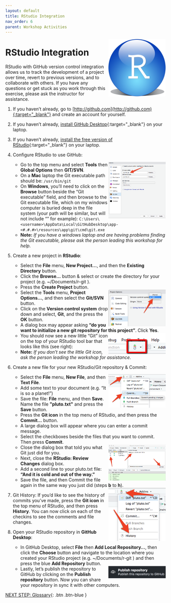 ```yaml
---
layout: default
title: RStudio Integration
nav_order: 6
parent: Workshop Activities
---
```


<img src="images/act-5/0.png" alt="" style="float:right;width:180px;">

# RStudio Integration

RStudio with GitHub version control integration allows us to track the development of a project over time, revert to previous versions, and to collaborate with others. If you have any questions or get stuck as you work through this exercise, please ask the instructor for assistance.

1.  If you haven’t already, go to [http://github.com](http://github.com){:target="_blank"} and create an account for yourself.
2.  If you haven’t already, [install GitHub Desktop](https://desktop.github.com){:target="_blank"} on your laptop.
3.  If you haven’t already, [install the free version of RStudio](https://www.rstudio.com/){:target="_blank"} on your laptop.
4.  Configure RStudio to use GitHub:
    
    <img src="images/act-5/4.png" alt="" style="float:right;width:180px;">
    
    -   Go to the top menu and select **Tools** then **Global Options** then **GIT/SVN**.
    -   On a **Mac** laptop the Git executable path should be: `/usr/bin/git`
    -   On **Windows**, you’ll need to click on the **Browse** button beside the “Git executable” field, and then browse to the Git executable file, which on my windows computer is buried deep in the file system (your path will be similar, but will not include “<username>” for example): `C:\Users\<username>\AppData\Local\GitHubDesktop\app-<#.#.#>\resources\app\git\cmd\git.exe`
    -   **Note:** _If you have a windows laptop and are having problems finding the Git executable, please ask the person leading this workshop for help._
5.  Create a new project in **RStudio**:
    -   Select the **File** menu, **New Project…**, and  then the **Existing Directory** button.
    -   Click the **Browse…** button & select or create the directory for your project (e.g. ~/Documents/r-git ).
    -   Press the **Create Project** button.
    
    <img src="images/act-5/5.png" alt="" style="float:right;width:180px;">
    
    -   Select the **Tools** menu, **Project Options…**, and  then select the **Git/SVN** button.
    -   Click on the **Version control system** drop down and select, **Git**, and the press the **OK** button.
    -   A dialog box may appear asking **“do you want to initialize a new git repository for this project”**. Click **Yes**.
    
    <img src="images/act-5/5-2.png" alt="" style="float:right;width:180px;">
    
    -   You should now see a new little “Git” icon on the top of your RStudio tool bar that looks like this (see right):
    -   **Note:** _If you don’t see the little Git icon, ask the person leading the workshop for assistance._
6.  Create a new file for your new RStudio/Git repository & Commit:
    
    <img src="images/act-5/6.png" alt="" style="float:right;width:180px;">
    
    -   Select the **File** menu, **New File**, and then **Text File**.
    -   Add some text to your document (e.g. “It is so a planet!”)
    -   Save the file: **File** menu, and then **Save**. Name the file **"pluto.txt"** and press the **Save** button.
    -   Press the **Git icon** in the top menu of RStudio, and then press the **Commit…** button.
    -   A large dialog box will appear where you can enter a commit message.
    -   Select the checkboxes beside the files that you want to commit. Then press **Commit**.
    
    <img src="images/act-5/6-2.png" alt="" style="float:right;width:180px;">
    
    -   Close the dialog box that told you what Git just did for you.
    -   Next, close the **RStudio: Review Changes** dialog box.
    -   Add a second line to your pluto.txt file: **“And it is cold and out of the way.”**
    -   Save the file, and then Commit the file again in the same way you just did (steps **b** to **h**).

    <img src="images/act-5/6-3.png" alt="" style="float:right;width:180px;">

7.  Git History: If you’d like to see the history of commits you’ve made, press the **Git icon** in the top menu of RStudio, and then press **History**. You can now click on each of the checkins to see the comments and file changes.
8.  Open your RStudio repository in **GitHub Desktop**:
    -   In GitHub Desktop, select **File** then **Add Local Repository…**, then click the **Choose** button and navigate to the location where you created your RStudio project (e.g. ~/Documents/r-git ) and then press the blue **Add Repository** button.
    
    <img src="images/act-5/8.png" alt="" style="float:right;width:180px;">
    
    -   Lastly, let’s publish the repository to GitHub by clicking on the **Publish repository** button. Now you can share your repository in sync it with other computers.

[NEXT STEP: Glossary](act-6.html){: .btn .btn-blue }
